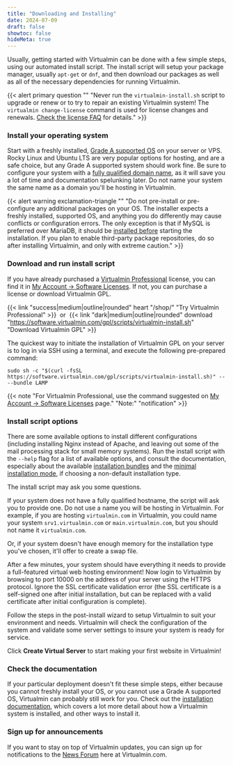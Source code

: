 ```yaml
---
title: "Downloading and Installing"
date: 2024-07-09
draft: false
showtoc: false
hideMeta: true
---
```


Usually, getting started with Virtualmin can be done with a few simple steps, using our automated install script. The install script will setup your package manager, usually `apt-get` or `dnf`, and then download our packages as well as all of the necessary dependencies for running Virtualmin.

{{< alert primary question "" "Never run the `virtualmin-install.sh` script to upgrade or renew or to try to repair an existing Virtualmin system! The `virtualmin change-license` command is used for license changes and renewals. [Check the license FAQ](/docs/faq/#license) for details." >}}

### Install your operating system
Start with a freshly installed, [Grade A supported OS](/docs/os-support/) on your server or VPS. Rocky Linux and Ubuntu LTS are very popular options for hosting, and are a safe choice, but any Grade A supported system should work fine. Be sure to configure your system with a [fully qualified domain name](/docs/installation/automated#fully-qualified-domain-name), as it will save you a lot of time and documentation spelunking later. Do not name your system the same name as a domain you'll be hosting in Virtualmin.

{{< alert warning exclamation-triangle "" "Do not pre-install or pre-configure any additional packages on your OS. The installer expects a freshly installed, supported OS, and anything you do differently may cause conflicts or configuration errors. The only exception is that if MySQL is preferred over MariaDB, it should be [installed before](/docs/installation/automated/#mysql-vs-mariadb) starting the installation. If you plan to enable third-party package repositories, do so after installing Virtualmin, and only with extreme caution." >}}

### Download and run install script
If you have already purchased a [Virtualmin Professional](/docs/professional-features/) license, you can find it in [My Account → Software Licenses](/account/account/). If not, you can purchase a license or download Virtualmin GPL.

{{< link "success|medium|outline|rounded" heart "/shop/" "Try Virtualmin Professional" >}}&nbsp;&nbsp;or&nbsp;&nbsp;{{< link "dark|medium|outline|rounded" download "https://software.virtualmin.com/gpl/scripts/virtualmin-install.sh" "Download Virtualmin GPL" >}}

The quickest way to initiate the installation of Virtualmin GPL on your server is to log in via SSH using a terminal, and execute the following pre-prepared command:

```
sudo sh -c "$(curl -fsSL https://software.virtualmin.com/gpl/scripts/virtualmin-install.sh)" -- --bundle LAMP
```

{{< note "For Virtualmin Professional, use the command suggested on [My Account → Software Licenses](/account/) page." "Note:" "notification" >}}

### Install script options

There are some available options to install different configurations (including installing Nginx instead of Apache, and leaving out some of the mail processing stack for small memory systems). Run the install script with the `--help` flag for a list of available options, and consult the documentation, especially about the available [installation bundles](/docs/installation/automated#lamp-apache-vs-lemp-nginx) and the [minimal installation mode](/docs/installation/automated#full-install-vs-minimal-install), if choosing a non-default installation type.

The install script may ask you some questions.

If your system does not have a fully qualified hostname, the script will ask you to provide one. Do not use a name you will be hosting in Virtualmin. For example, if you are hosting `virtualmin.com` in Virtualmin, you could name your system `srv1.virtualmin.com` or `main.virtualmin.com`, but you should not name it `virtualmin.com`.

Or, if your system doesn't have enough memory for the installation type you've chosen, it'll offer to create a swap file. 

After a few minutes, your system should have everything it needs to provide a full-featured virtual web hosting environment! Now login to Virtualmin by browsing to port 10000 on the address of your server using the HTTPS protocol. Ignore the SSL certificate validation error (the SSL certificate is a self-signed one after initial installation, but can be replaced with a valid certificate after initial configuration is complete).

Follow the steps in the post-install wizard to setup Virtualmin to suit your environment and needs. Virtualmin will check the configuration of the system and validate some server settings to insure your system is ready for service.

Click **Create Virtual Server** to start making your first website in Virtualmin! 

### Check the documentation
If your particular deployment doesn't fit these simple steps, either because you cannot freshly install your OS, or you cannot use a Grade A supported OS, Virtualmin can probably still work for you. Check out the [installation documentation](/docs/installation/guides/), which covers a lot more detail about how a Virtualmin system is installed, and other ways to install it. 

### Sign up for announcements
If you want to stay on top of Virtualmin updates, you can sign up for notifications to the [News Forum](https://forum.virtualmin.com/c/news/5) here at Virtualmin.com.
